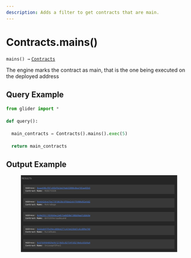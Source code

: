 ```yaml
---
description: Adds a filter to get contracts that are main.
---
```


# Contracts.mains()

`mains() →` [`Contracts`](./)

The engine marks the contract as main, that is the one being executed on the deployed address

## Query Example

```python
from glider import *

def query():

  main_contracts = Contracts().mains().exec(5)

  return main_contracts
```

## Output Example

<figure><img src="../../.gitbook/assets/image (8) (1) (1) (1) (1) (1) (1).png" alt=""><figcaption></figcaption></figure>
